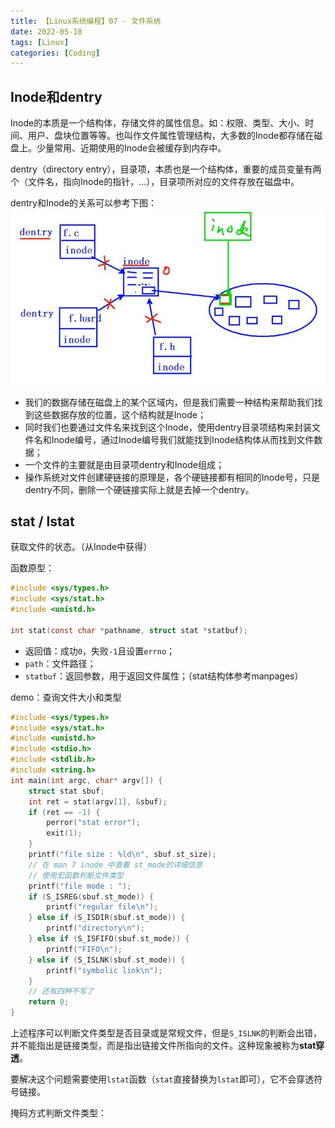 ```yaml
---
title: 【Linux系统编程】07 - 文件系统
date: 2022-05-18
tags: [Linux]
categories: [Coding]
---
```


## Inode和dentry
Inode的本质是一个结构体，存储文件的属性信息。如：权限、类型、大小、时间、用户、盘块位置等等。也叫作文件属性管理结构，大多数的Inode都存储在磁盘上。少量常用、近期使用的Inode会被缓存到内存中。

dentry（directory entry），目录项，本质也是一个结构体，重要的成员变量有两个（文件名，指向Inode的指针，...），目录项所对应的文件存放在磁盘中。

dentry和Inode的关系可以参考下图：  
![](/post_images/posts/Coding/【Linux系统编程】07/dentry和Inode.jpg "dentry和Inode")

- 我们的数据存储在磁盘上的某个区域内，但是我们需要一种结构来帮助我们找到这些数据存放的位置，这个结构就是Inode；
- 同时我们也要通过文件名来找到这个Inode，使用dentry目录项结构来封装文件名和Inode编号，通过Inode编号我们就能找到Inode结构体从而找到文件数据；
- 一个文件的主要就是由目录项dentry和Inode组成；
- 操作系统对文件创建硬链接的原理是，各个硬链接都有相同的Inode号，只是dentry不同，删除一个硬链接实际上就是去掉一个dentry。

## stat / lstat
获取文件的状态。（从Inode中获得）

函数原型：  
```c
#include <sys/types.h>
#include <sys/stat.h>
#include <unistd.h>

int stat(const char *pathname, struct stat *statbuf);
```
- 返回值：成功`0`，失败`-1`且设置`errno`；
- `path`：文件路径；
- `statbuf`：返回参数，用于返回文件属性；（stat结构体参考manpages）

demo：查询文件大小和类型  
```c
#include <sys/types.h>
#include <sys/stat.h>
#include <unistd.h>
#include <stdio.h>
#include <stdlib.h>
#include <string.h>
int main(int argc, char* argv[]) {
    struct stat sbuf;
    int ret = stat(argv[1], &sbuf);
    if (ret == -1) {
        perror("stat error");
        exit(1);
    }
    printf("file size : %ld\n", sbuf.st_size);
    // 在 man 7 inode 中查看 st_mode的详细信息
    // 使用宏函数判断文件类型
    printf("file mode : ");
    if (S_ISREG(sbuf.st_mode)) {
        printf("regular file\n");
    } else if (S_ISDIR(sbuf.st_mode)) {
        printf("directory\n");
    } else if (S_ISFIFO(sbuf.st_mode)) {
        printf("FIFO\n");
    } else if (S_ISLNK(sbuf.st_mode)) {
        printf("symbolic link\n");
    }
    // 还有四种不写了
    return 0;
}
```
上述程序可以判断文件类型是否目录或是常规文件，但是`S_ISLNK`的判断会出错，并不能指出是链接类型，而是指出链接文件所指向的文件。这种现象被称为**stat穿透**。

要解决这个问题需要使用`lstat`函数（`stat`直接替换为`lstat`即可），它不会穿透符号链接。

掩码方式判断文件类型：